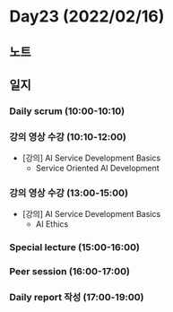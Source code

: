 # Day23 (2022/02/16)

## 노트

## 일지

### Daily scrum (10:00-10:10)

### 강의 영상 수강 (10:10-12:00)

  * [강의] AI Service Development Basics
    * Service Oriented AI Development

### 강의 영상 수강 (13:00-15:00)

  * [강의] AI Service Development Basics
    * AI Ethics

### Special lecture (15:00-16:00)

### Peer session (16:00-17:00)

### Daily report 작성 (17:00-19:00)
